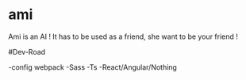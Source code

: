 # ami
Ami is an AI ! It has to be used as a friend, she want to be your friend !

#Dev-Road

-config webpack
-Sass
-Ts
-React/Angular/Nothing
